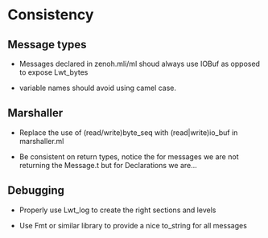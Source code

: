 # Consistency

## Message types

- Messages declared in zenoh.mli/ml shoud always use IOBuf as opposed to
  expose Lwt_bytes

- variable names should avoid using camel case.

## Marshaller

- Replace the use of (read/write)byte_seq with (read|write)io_buf in marshaller.ml

- Be consistent on return types, notice the for messages we are not returning
  the Message.t but for Declarations we are...

## Debugging

- Properly use Lwt_log to create the right sections and levels

- Use Fmt or similar library to provide a nice to_string for all messages
